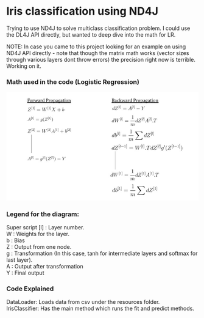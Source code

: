 # Iris classification using ND4J

Trying to use ND4J to solve multiclass classification problem. I could use the DL4J API directly, but wanted to deep dive into the math for LR.

NOTE: In case you came to this project looking for an example on using ND4J API directly - note that though the matrix math works (vector sizes through various layers dont throw errors) the precision right now is terrible. Working on it.

### Math used in the code (Logistic Regression)
![Math in Logistic Regression](https://raw.githubusercontent.com/pkamath2/iris_classifier_nd4j/master/src/main/resources/LR-math.jpg)  

### Legend for the diagram:  
Super script [l] : Layer number.  
W : Weights for the layer.  
b : Bias  
Z : Output from one node.   
g : Transformation (In this case, tanh for intermediate layers and softmax for last layer).  
A : Output after transformation  
Y : Final output  

### Code Explained 
DataLoader: Loads data from csv under the resources folder.    
IrisClassifier: Has the main method which runs the fit and predict methods. 


